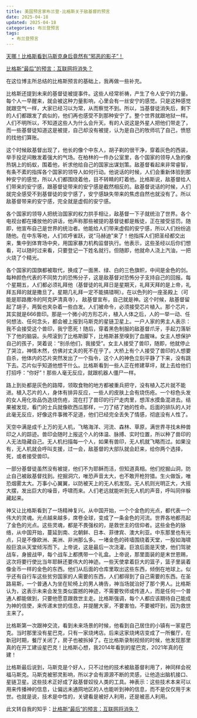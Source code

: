 ```yaml
---
title: 美国预言家布兰登·比格斯关于敌基督的预言
date: 2025-04-18
updated: 2025-04-18
categories: 布兰登预言
tags:
  - 布兰登预言
---
```


[天哪！比格斯看到马斯克身后竟然有“邪恶的影子”！](https://zhuanlan.zhihu.com/p/6713498143)

[比格斯“最后”的预言：互联网将消失？](https://zhuanlan.zhihu.com/p/721442284)


在这位博主所总结的比格斯预言的基础上，我再做一些补充。

比格斯还提到未来的基督徒被提事件。这些人经常祈祷，产生了令人安宁的力量。每个人一早醒来，就会被这种力量影响，心里会有一丝安宁的感觉。只是这种感觉就跟空气一样，大家已经习以为常，从而察觉不到。所以，当基督徒消失后，剩下的人们都跟发了疯似的，他们再也感受不到那种安宁了。整个世界就跟地狱一样。人们不明所以，不知道这些人为什么会升天。有的人说这是外星人把他们带走了，而一些基督徒知道这是被提，自己却没有被提，认为是自己的牧师坑了自己，愤怒的找他们算账。

这个时候敌基督出现了，他长的像个中东人，胡子剃的很干净，穿着灰色的西装，举手投足间散发着强大的气场。在柏林的一件办公室里，各个国家的领导人急的像热锅上的蚂蚁，围着他，祈求他给自己的国家出谋划策。敌基督看起来非常睿智，有条不紊的指挥各个国家的领导人如何行动。他说话的时候，人们会重新体验到那种安宁的感觉，所以人们都围绕着他，目不转睛的盯着他。比格斯说，敌基督给人们带来的安宁感，跟基督徒带来的安宁感是截然相反的。敌基督说话的时候，人们就完全感受不到基督徒的安宁感了，安宁感缺失带来的焦虑自然也就没有了。所以敌基督带来的安宁感，完全就是虚假的安宁感。

各个国家的领导人把统治国家的权力拱手相让，敌基督一下子就统治了世界。各个电视台都在播放他的讲话，他声称那些被提的基督徒都是叛徒，正在接受惩罚。随即，他宣布自己是世界的统治者。他能给人们带来虚假的安宁感，所以人们纷纷追随他。在中东等地，人们欢呼雀跃，说“马赫迪”来了！他指挥人们把圣经都交出来，集中到体育场中央，用国家暴力机构监督执行。他表示，这些圣经以后你们想看，可以随时过来看，只要登记一下姓名就行。但随即，他就命人浇上汽油，一把火烧了个精光。

各个国家的国旗都被取代，换成了一面黑、绿、白的三色旗帜，中间是金色的剑。每种颜色代表的不同势力的恐怖分子，这是敌基督对恐怖分子支持自己的回报。每个星期五，人们都必须礼拜他（基督徒的礼拜日是星期天，礼拜天拜的是上帝，礼拜五拜的就是撒旦了。星期几礼拜一定不能搞错啊）。在以色列的一座圣殿上（可能是耶路撒冷的阿克萨清真寺）， 敌基督宣布，自己就是神。这个时候，敌基督留起了胡子，两鬓也夹杂着一些白发。人们被命令，必须接受芯片植入。那个芯片，其实就是666兽印。那是一个微小的方形芯片，植入人体之后，人的一举一动、任何想法、任何念头，都会被上报到马斯克的星链卫星上。一户人家的男主人表示：我不会接受这个兽印，我宁愿死！随后，穿着黑色制服的敌基督爪牙，手起刀落斩下了他的脑袋。头颅滚到了比格斯脚下，比格斯甚至嗅到了血腥味。女主人想保护自己的孩子，哭着说：“别杀他们，我接受”。女主人接受了兽印，随即，他就停止了哭泣，神情木然，仿佛对丈夫的死不在乎了。大桥上有个人接受了兽印的人想要自杀，他体内的芯片突然发出了一个指令，这个人的神色立刻平静了下来，没有跳下去。芯片似乎知道他想干什么。比格斯看到一些人正在修建草坪，就上去给他们打招呼：“你好”！那些人毫无反应，就跟机器人僵尸一样。

路上到处都是灰色的路障，领取食物的地方都被重兵把守，没有植入芯片就不能进。植入芯片的人，身体有排异反应，一些人的皮肤上会有烧伤疮。一个棕色头发的女人用化妆品伪造烧伤疮，混在打了兽印的行尸走肉里，想浑水摸鱼混进去。结果被发现，看门的士兵就像砍西瓜那样，一刀了结了她的性命。后面的排队的人对此毫无反应，好像这件事微不足道，他们已经完全丢失了情感，彻底没有人性了。

天空中满是成千上万的无人机，飞略海洋、河流、森林、草原，满世界寻找未种兽印之人的踪迹。兽印会随时上报这个人的体温、脉搏、实时位置，所以种了兽印的人无法隐藏自己。无人机扫描每一个人，如果有兽印，无人机就飞略而过。如果没有，无人机就会呼叫支援，过一会，敌基督的大部队就会赶来，给你两个选择，死，或者接受兽印。

一部分基督徒虽然没有被提，他们不为耶稣而活，但知道真相。他们挖掘山洞，防止自己被敌基督找到。挖掘洞穴，唯恐声音太大，也不敢开枪狩猎。生火做饭，唯恐烟雾太大。万事小心翼翼，以防被天上的无人机发现。无人机则光明正大，大摇大摆，发出巨大的噪音，呼啸而来。人们老远就能听到无人机的声音，呼叫同伴躲藏起来。

神又让比格斯看到了一场精神复兴。从中国开始，一个个金色的光点，都代表一个伟大的灵魂。光点越来越多，席卷全球，变成了一条金色的河流。世界各地都亮起了金色的光点。这些灵魂，都是不畏强权的，是救世主的信仰者。这些金色的脉络，从中国开始，蔓延到南、北朝鲜、日本、菲律宾、澳大利亚。中东那里也有光点，只是不像欧洲、美洲、非洲那么多。一堵金色的砖墙围绕着天堂，一股如海啸般巨浪从天堂倾泻而下。上帝说，这是最后一次浇灌。巨浪后面是天使，他们驾驶战车，身披战甲，每个战车上都携带一个礼盒。上帝说，那里面装的是末世恩赐，这次将要行使比当年耶稣还要伟大的神迹。一些天使拿着巨大的篮子，篮子里装着像金币一样的金色的东西。他们从后面的仓库里取出这些东西，倾倒在地球上。似乎还有自行车这些贫穷国家的人需要的东西，人们都得到了自己需要的东西。在圣路易斯，一个普通人为坐在轮椅上的男人祷告，神当场就治好了那个男人。比格斯认为，这表示未来会发生类似震撼的神迹，不需要牧师或传道人，而是任何一个普通人都能做到，只要他愿意跟救世主走。比格斯强调，每个人都应该期待自己能成为神的信使，来传递末世的信息，并提醒大家，不要害怕，不要被吓到，因为救世主来了。

比格斯第一次跟神交流，看到未来场景的时候，他看到自己居住的小镇有一家星巴克。当时那里没有星巴克，只有一家烧烤店。后来这家烧烤店变成了一所餐厅，在新冠时期，餐厅关闭了，房子也被拆掉了。在比格斯录制视频的时候，他发现那里真的在开工建设星巴克！比格斯心想，我2014年看到的星巴克，2021年真的在建！

比格斯最后说到，马斯克是个好人，只不过他的技术被敌基督利用了，神同样会祝福马斯克。马斯克被邪灵影响，所以才会有源源不断的灵感，让他造出脑机接口、星链卫星。这些技术正好成了敌基督奴役人类的工具。神表示：这些技术本来可以用来传播神的信息，让偏远未通网地区的人也能听到神的信息，而不是仅仅用于末世。也就是说，技术是中性的，关键看是被好人利用，还是被恶人利用。

此文转自我的知乎：[比格斯“最后”的预言：互联网将消失？](https://zhuanlan.zhihu.com/p/6815769360)
